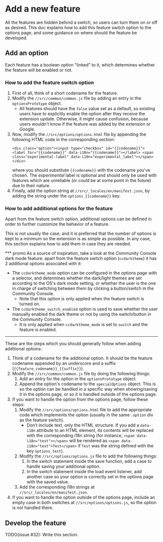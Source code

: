 # Add a new feature
All the features are hidden behind a switch, so users can turn them on or off as
desired. This doc explains how to add this feature switch option to the options
page, and some guidance on where should the feature be developed.

## Add an option
Each feature has a boolean option "linked" to it, which determines whether the
feature will be enabled or not.

### How to add the feature switch option
1. First of all, think of a short codename for the feature.
2. Modify the `//src/common/common.js` file by adding an entry in the
`optionsPrototype` object.
    - All features should have the `false` value set as a default, so existing
    users have to explicitly enable the option after they receive the extension
    update. Otherwise, it might cause confusion, because users wouldn't know if
    the feature was added by the extension or Google.
3. Now, modify the `//src/options/options.html` file by appending the following
HTML code in the corresponding section:
    ```
    <div class="option"><input type="checkbox" id="{{codename}}"> <label for="{{codename}}" data-i18n="{{codename}}"></label> <span class="experimental-label" data-i18n="experimental_label"></span></div>
    ```
    where you should substitute `{{codename}}` with the codename you've chosen.
The _experimental_ label is optional and should only be used with features which
are unreliable (or could be at some point in the future) due to their nature.
4. Finally, add the option string at `//src/_locales/en/manifest.json`, by
adding the string under the `options_{{codename}}` key.

### How to add additional options for the feature
Apart from the feature switch option, additional options can be defined in order
to further customize the behavior of a feature.

This is not usually the case, and it is preferred that the number of options is
kept to a minimum so the extension is as simple as possible. In any case, this
section explains how to add them in case they are needed.

*** promo
As a source of inspiration, take a look at the Community Console dark mode
feature: apart from the feature switch option (`ccdarktheme`) it has 2
additional options associated with it:

- The `ccdarktheme_mode` option can be configured in the options page with a
selector, and determines whether the dark/light themes are set according to the
OS's dark mode setting, or whether the user is the one in charge of switching
between them by clicking a button/switch in the Community Console.
    - Note that this option is only applied when the feature switch is turned
    on.
- The `ccdarktheme_switch_enabled` option is used to save whether the user
manually enabled the dark theme or not by using the switch/button in the
Community Console.
    - It is only applied when `ccdarktheme_mode` is set to `switch` and the
    feature is enabled.
***

These are the steps which you should generally follow when adding additional
options:

1. Think of a codename for the additional option. It should be the feature
codename appended by an underscore and a suffix
(`{{feature_codename}}_{{suffix}}`).
2. Modify the `//src/common/common.js` file by doing the following things:
    1. Add an entry for the option in the `optionsPrototype` object.
    2. Append the option's codename to the `specialOptions` object. This is so
    the option can be handled in a specific way when showing/saving it in the
    options page, or so it is handled outside of the options page.
3. If you want to handle the option from the options page, follow these steps:
    1. Modify the `//src/options/options.html` file to add the appropriate code
    which implements the option (usually in the same `.option` div as the
    feature switch).
        - Don't include text, only the HTML structure. If you add a `data-i18n`
        attribute to an HTML element, its contents will be replaced with the
        corresponding i18n string (for instance,
        `<span data-i18n="test"></span>` will be rendered as
        `<span data-i18n="test">Test</span>` if `Test` was the string defined
        with the key `options_test`).
    2. Modify the `//src/options/options.js` file to add the following things:
        1. In the switch statement inside the save function, add a case to
        handle saving your additional option.
        2. In the switch statement inside the load event listener, add another
        case so your option is correctly set in the options page with the saved
        value.
    3. Add the corresponding i18n strings at `//src/_locales/en/manifest.json`.
4. If you want to handle the option outside of the options page, include an
empty case in both switches at `//src/options/options.js`, so the option is not
handled there.

## Develop the feature
TODO(issue #32): Write this section.
